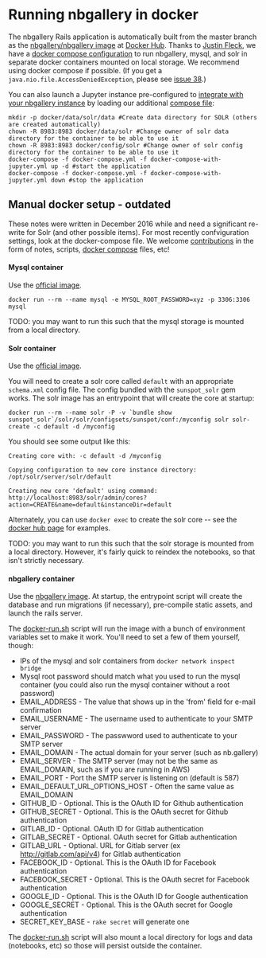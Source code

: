 # Running nbgallery in docker

The nbgallery Rails application is automatically built from the master branch as the [nbgallery/nbgallery image](https://hub.docker.com/r/nbgallery/nbgallery/) at [Docker Hub](https://hub.docker.com).  Thanks to [Justin Fleck](https://github.com/jfleck1), we have a [docker compose configuration](../docker-compose.yml) to run nbgallery, mysql, and solr in separate docker containers mounted on local storage.  We recommend using docker compose if possible.  (If you get a `java.nio.file.AccessDeniedException`, please see [issue 38](https://github.com/nbgallery/nbgallery/issues/38).)

You can also launch a Jupyter instance pre-configured to [integrate with your nbgallery instance](jupyter_integration.md) by loading our additional [compose file](../docker-compose-with-jupyter.yml):

```
mkdir -p docker/data/solr/data #Create data directory for SOLR (others are created automatically)
chown -R 8983:8983 docker/data/solr #Change owner of solr data directory for the container to be able to use it
chown -R 8983:8983 docker/config/solr #Change owner of solr config directory for the container to be able to use it
docker-compose -f docker-compose.yml -f docker-compose-with-jupyter.yml up -d #start the application
docker-compose -f docker-compose.yml -f docker-compose-with-jupyter.yml down #stop the application
```

## Manual docker setup - outdated

These notes were written in December 2016 while and need a significant re-write for Solr (and other possible items).  For most recently confviguration settings, look at the docker-compose file.  We welcome [contributions](https://github.com/nbgallery/nbgallery/pulls) in the form of notes, scripts, [docker compose](https://docs.docker.com/compose/) files, etc!

#### Mysql container

Use the [official image](https://hub.docker.com/_/mysql/).

`docker run --rm --name mysql -e MYSQL_ROOT_PASSWORD=xyz -p 3306:3306 mysql`

TODO: you may want to run this such that the mysql storage is mounted from a local directory.

#### Solr container

Use the [official image](https://hub.docker.com/_/solr/).

You will need to create a solr core called `default` with an appropriate `schema.xml` config file.  The config bundled with the `sunspot_solr` gem works.  The solr image has an entrypoint that will create the core at startup:

```
docker run --rm --name solr -P -v `bundle show sunspot_solr`/solr/solr/configsets/sunspot/conf:/myconfig solr solr-create -c default -d /myconfig
```

You should see some output like this:

```
Creating core with: -c default -d /myconfig

Copying configuration to new core instance directory:
/opt/solr/server/solr/default

Creating new core 'default' using command:
http://localhost:8983/solr/admin/cores?action=CREATE&name=default&instanceDir=default
```

Alternately, you can use `docker exec` to create the solr core -- see the [docker hub page](https://hub.docker.com/_/solr/) for examples.

TODO: you may want to run this such that the solr storage is mounted from a local directory.  However, it's fairly quick to reindex the notebooks, so that isn't strictly necessary.

#### nbgallery container

Use the [nbgallery image](https://hub.docker.com/r/nbgallery/nbgallery/).  At startup, the entrypoint script will create the database and run migrations (if necessary), pre-compile static assets, and launch the rails server.

The [docker-run.sh](docker-run.sh) script will run the image with a bunch of environment variables set to make it work.  You'll need to set a few of them yourself, though:

 * IPs of the mysql and solr containers from `docker network inspect bridge`
 * Mysql root password should match what you used to run the mysql container (you could also run the mysql container without a root password)
 * EMAIL_ADDRESS - The value that shows up in the 'from' field for e-mail confirmation
 * EMAIL_USERNAME - The username used to authenticate to your SMTP server
 * EMAIL_PASSWORD - The passwword used to authenticate to your SMTP server
 * EMAIL_DOMAIN - The actual domain for your server (such as nb.gallery)
 * EMAIL_SERVER - The SMTP server (may not be the same as EMAIL_DOMAIN, such as if you are running in AWS)
 * EMAIL_PORT - Port the SMTP server is listening on (default is 587)
 * EMAIL_DEFAULT_URL_OPTIONS_HOST - Often the same value as EMAIL_DOMAIN
 * GITHUB_ID - Optional. This is the OAuth ID for Github authentication
 * GITHUB_SECRET - Optional. This is the OAuth secret for Github authentication
 * GITLAB_ID - Optional. OAuth ID for Gitlab authentication
 * GITLAB_SECRET - Optional. OAuth secret for Gitlab authentication
 * GITLAB_URL - Optional. URL for Gitlab server (ex http://gitlab.com/api/v4) for Gitlab authentication
 * FACEBOOK_ID - Optional. This is the OAuth ID for Facebook authentication
 * FACEBOOK_SECRET - Optional. This is the OAuth secret for Facebook authentication
 * GOOGLE_ID - Optional. This is the OAuth ID for Google authentication
 * GOOGLE_SECRET - Optional. This is the OAuth secret for Google authentication
 * SECRET_KEY_BASE - `rake secret` will generate one

The [docker-run.sh](docker-run.sh) script will also mount a local directory for logs and data (notebooks, etc) so those will persist outside the container.

